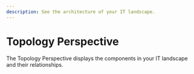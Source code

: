 ```yaml
---
description: See the architecture of your IT landscape.
---
```


# Topology Perspective

The Topology Perspective displays the components in your IT landscape and their relationships.

